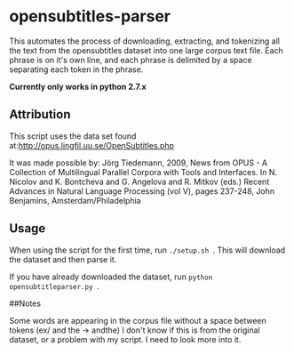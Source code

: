 # opensubtitles-parser
This automates the process of downloading, extracting, and tokenizing all the text from the opensubtitles dataset into one large corpus text file. Each phrase is on it's own line, and each phrase is delimited by a space separating each token in the phrase.

**Currently only works in python 2.7.x**

## Attribution

This script uses the data set found at:http://opus.lingfil.uu.se/OpenSubtitles.php

It was made possible by: Jörg Tiedemann, 2009, News from OPUS - A Collection of Multilingual Parallel Corpora with Tools and Interfaces. In N. Nicolov and K. Bontcheva and G. Angelova and R. Mitkov (eds.) Recent Advances in Natural Language Processing (vol V), pages 237-248, John Benjamins, Amsterdam/Philadelphia

## Usage

When using the script for the first time, run ``./setup.sh ``. This will download the dataset and then parse it.

If you have already downloaded the dataset, run ``python opensubtitleparser.py ``.


##Notes

Some words are appearing in the corpus file without a space between tokens (ex/ and the -> andthe) I don't know if this is from the original dataset, or a problem with my script. I need to look more into it.
